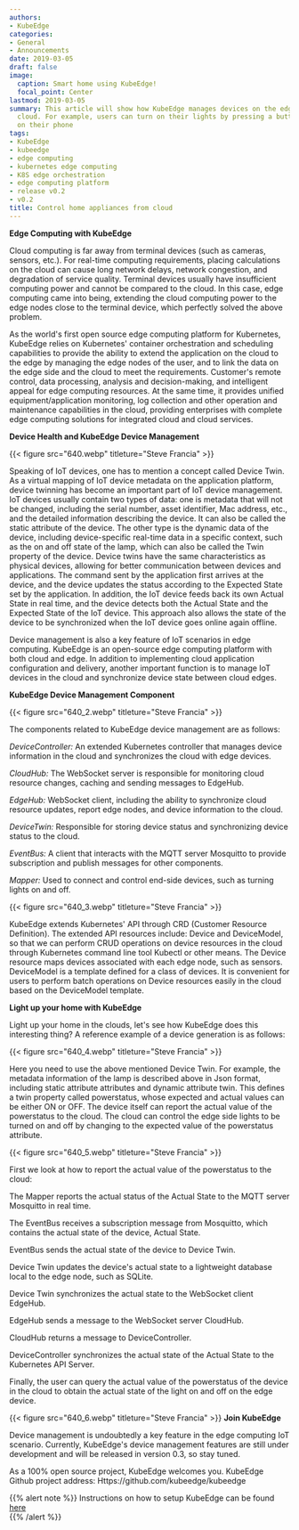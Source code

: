 ```yaml
---
authors:
- KubeEdge
categories:
- General
- Announcements
date: 2019-03-05
draft: false
image:
  caption: Smart home using KubeEdge!
  focal_point: Center
lastmod: 2019-03-05
summary: This article will show how KubeEdge manages devices on the edge side through
  cloud. For example, users can turn on their lights by pressing a button on the app
  on their phone
tags:
- KubeEdge
- kubeedge
- edge computing
- kubernetes edge computing
- K8S edge orchestration
- edge computing platform
- release v0.2
- v0.2
title: Control home appliances from cloud
---
```

**Edge Computing with KubeEdge**

Cloud computing is far away from terminal devices (such as cameras, sensors, etc.). For real-time computing requirements, placing calculations on the cloud can cause long network delays, network congestion, and degradation of service quality. Terminal devices usually have insufficient computing power and cannot be compared to the cloud. In this case, edge computing came into being, extending the cloud computing power to the edge nodes close to the terminal device, which perfectly solved the above problem.

As the world's first open source edge computing platform for Kubernetes, KubeEdge relies on Kubernetes' container orchestration and scheduling capabilities to provide the ability to extend the application on the cloud to the edge by managing the edge nodes of the user, and to link the data on the edge side and the cloud to meet the requirements. Customer's remote control, data processing, analysis and decision-making, and intelligent appeal for edge computing resources. At the same time, it provides unified equipment/application monitoring, log collection and other operation and maintenance capabilities in the cloud, providing enterprises with complete edge computing solutions for integrated cloud and cloud services.




**Device Health and KubeEdge Device Management**

{{< figure src="640.webp" titleture="Steve Francia" >}}

Speaking of IoT devices, one has to mention a concept called Device Twin. As a virtual mapping of IoT device metadata on the application platform, device twinning has become an important part of IoT device management. IoT devices usually contain two types of data: one is metadata that will not be changed, including the serial number, asset identifier, Mac address, etc., and the detailed information describing the device. It can also be called the static attribute of the device. The other type is the dynamic data of the device, including device-specific real-time data in a specific context, such as the on and off state of the lamp, which can also be called the Twin property of the device. Device twins have the same characteristics as physical devices, allowing for better communication between devices and applications. The command sent by the application first arrives at the device, and the device updates the status according to the Expected State set by the application. In addition, the IoT device feeds back its own Actual State in real time, and the device detects both the Actual State and the Expected State of the IoT device. This approach also allows the state of the device to be synchronized when the IoT device goes online again offline.



Device management is also a key feature of IoT scenarios in edge computing. KubeEdge is an open-source edge computing platform with both cloud and edge. In addition to implementing cloud application configuration and delivery, another important function is to manage IoT devices in the cloud and synchronize device state between cloud edges.


**KubeEdge Device Management Component**

{{< figure src="640_2.webp" titleture="Steve Francia" >}}

The components related to KubeEdge device management are as follows:

*DeviceController:* An extended Kubernetes controller that manages device information in the cloud and synchronizes the cloud with edge devices.

*CloudHub:* The WebSocket server is responsible for monitoring cloud resource changes, caching and sending messages to EdgeHub.

*EdgeHub:* WebSocket client, including the ability to synchronize cloud resource updates, report edge nodes, and device information to the cloud.

*DeviceTwin:* Responsible for storing device status and synchronizing device status to the cloud.

*EventBus:* A client that interacts with the MQTT server Mosquitto to provide subscription and publish messages for other components.

*Mapper:* Used to connect and control end-side devices, such as turning lights on and off.


{{< figure src="640_3.webp" titleture="Steve Francia" >}}

KubeEdge extends Kubernetes' API through CRD (Customer Resource Definition). The extended API resources include: Device and DeviceModel, so that we can perform CRUD operations on device resources in the cloud through Kubernetes command line tool Kubectl or other means. The Device resource maps devices associated with each edge node, such as sensors. DeviceModel is a template defined for a class of devices. It is convenient for users to perform batch operations on Device resources easily in the cloud based on the DeviceModel template.


**Light up your home with KubeEdge**

Light up your home in the clouds, let's see how KubeEdge does this interesting thing? A reference example of a device generation is as follows:

{{< figure src="640_4.webp" titleture="Steve Francia" >}}

Here you need to use the above mentioned Device Twin. For example, the metadata information of the lamp is described above in Json format, including static attribute attributes and dynamic attribute twin. This defines a twin property called powerstatus, whose expected and actual values can be either ON or OFF. The device itself can report the actual value of the powerstatus to the cloud. The cloud can control the edge side lights to be turned on and off by changing to the expected value of the powerstatus attribute.

{{< figure src="640_5.webp" titleture="Steve Francia" >}}

First we look at how to report the actual value of the powerstatus to the cloud:

The Mapper reports the actual status of the Actual State to the MQTT server Mosquitto in real time.

The EventBus receives a subscription message from Mosquitto, which contains the actual state of the device, Actual State.

EventBus sends the actual state of the device to Device Twin.

Device Twin updates the device's actual state to a lightweight database local to the edge node, such as SQLite.

Device Twin synchronizes the actual state to the WebSocket client EdgeHub.

EdgeHub sends a message to the WebSocket server CloudHub.

CloudHub returns a message to DeviceController.

DeviceController synchronizes the actual state of the Actual State to the Kubernetes API Server.

Finally, the user can query the actual value of the powerstatus of the device in the cloud to obtain the actual state of the light on and off on the edge device.

{{< figure src="640_6.webp" titleture="Steve Francia" >}}
**Join KubeEdge**

Device management is undoubtedly a key feature in the edge computing IoT scenario. Currently, KubeEdge's device management features are still under development and will be released in version 0.3, so stay tuned.

As a 100% open source project, KubeEdge welcomes you. KubeEdge Github project address:
Https://github.com/kubeedge/kubeedge


{{% alert note %}}
Instructions on how to setup KubeEdge can be found [here](https://github.com/kubeedge/kubeedge#usage)  
{{% /alert %}}

